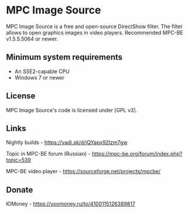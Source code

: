 ﻿# MPC Image Source

MPC Image Source is a free and open-source DirectShow filter. The filter allows to open graphics images in video players. Recommended MPC-BE v1.5.5.5064 or newer.

## Minimum system requirements

* An SSE2-capable CPU
* Windows 7 or newer

## License

MPC Image Source's code is licensed under [GPL v3].

## Links

Nightly builds - <https://yadi.sk/d/jQYapx92Izm7gw>

Topic in MPC-BE forum (Russian) - <https://mpc-be.org/forum/index.php?topic=539>

MPC-BE video player - <https://sourceforge.net/projects/mpcbe/>

## Donate

ЮMoney - https://yoomoney.ru/to/4100115126389817
